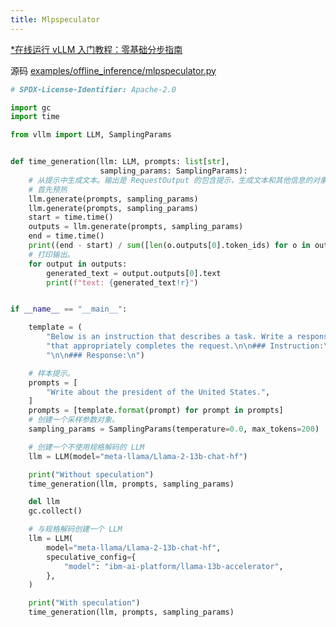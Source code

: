 ```yaml
---
title: Mlpspeculator
---
```


[\*在线运行 vLLM 入门教程：零基础分步指南](https://openbayes.com/console/public/tutorials/rXxb5fZFr29?utm_source=vLLM-CNdoc&utm_medium=vLLM-CNdoc-V1&utm_campaign=vLLM-CNdoc-V1-25ap)

源码 [examples/offline_inference/mlpspeculator.py](https://github.com/vllm-project/vllm/blob/main/examples/offline_inference/mlpspeculator.py)

```python
# SPDX-License-Identifier: Apache-2.0

import gc
import time

from vllm import LLM, SamplingParams


def time_generation(llm: LLM, prompts: list[str],
                    sampling_params: SamplingParams):
    # 从提示中生成文本。输出是 RequestOutput 的包含提示，生成文本和其他信息的对象列表。
    # 首先预热
    llm.generate(prompts, sampling_params)
    llm.generate(prompts, sampling_params)
    start = time.time()
    outputs = llm.generate(prompts, sampling_params)
    end = time.time()
    print((end - start) / sum([len(o.outputs[0].token_ids) for o in outputs]))
    # 打印输出。
    for output in outputs:
        generated_text = output.outputs[0].text
        print(f"text: {generated_text!r}")


if __name__ == "__main__":

    template = (
        "Below is an instruction that describes a task. Write a response "
        "that appropriately completes the request.\n\n### Instruction:\n{}"
        "\n\n### Response:\n")

    # 样本提示。
    prompts = [
        "Write about the president of the United States.",
    ]
    prompts = [template.format(prompt) for prompt in prompts]
    # 创建一个采样参数对象。
    sampling_params = SamplingParams(temperature=0.0, max_tokens=200)

    # 创建一个不使用规格解码的 LLM
    llm = LLM(model="meta-llama/Llama-2-13b-chat-hf")

    print("Without speculation")
    time_generation(llm, prompts, sampling_params)

    del llm
    gc.collect()

    # 与规格解码创建一个 LLM
    llm = LLM(
        model="meta-llama/Llama-2-13b-chat-hf",
        speculative_config={
            "model": "ibm-ai-platform/llama-13b-accelerator",
        },
    )

    print("With speculation")
    time_generation(llm, prompts, sampling_params)

```
